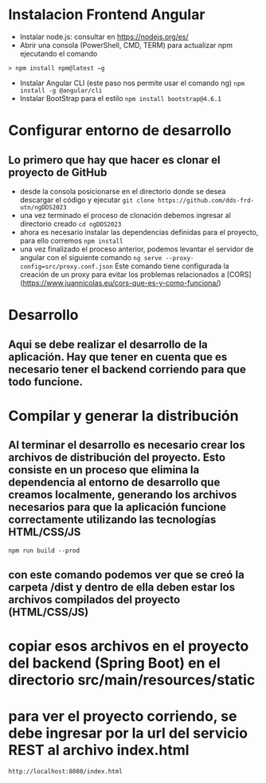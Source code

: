 # Instalacion Frontend Angular
+ Instalar node.js: consultar en https://nodejs.org/es/
+ Abrir una consola (PowerShell, CMD, TERM) para actualizar npm ejecutando el comando
```
> npm install npm@latest –g
```
+ Instalar Angular CLI (este paso nos permite usar el comando ng)
```npm install -g @angular/cli```
+ Instalar BootStrap para el estilo
```npm install bootstrap@4.6.1```

# Configurar entorno de desarrollo
## Lo primero que hay que hacer es clonar el proyecto de GitHub
+ desde la consola posicionarse en el directorio donde se desea descargar el código y ejecutar
```git clone https://github.com/dds-frd-utn/ngDDS2023```
+ una vez terminado el proceso de clonación debemos ingresar al directorio creado
```cd ngDDS2023```
+ ahora es necesario instalar las dependencias definidas para el proyecto, para ello corremos
```npm install```
+ una vez finalizado el proceso anterior, podemos levantar el servidor de angular con el siguiente comando
```ng serve --proxy-config=src/proxy.conf.json```
Este comando tiene configurada la creación de un proxy para evitar los problemas relacionados a [CORS] (https://www.juannicolas.eu/cors-que-es-y-como-funciona/)

# Desarrollo
## Aqui se debe realizar el desarrollo de la aplicación. Hay que tener en cuenta que es necesario tener el backend corriendo para que todo funcione.

# Compilar y generar la distribución 
## Al terminar el desarrollo es necesario crear los archivos de distribución del proyecto. Esto consiste en un proceso que elimina la dependencia al entorno de desarrollo que creamos localmente, generando los archivos necesarios para que la aplicación funcione correctamente utilizando las tecnologías HTML/CSS/JS
```npm run build --prod```

## con este comando podemos ver que se creó la carpeta **/dist** y dentro de ella deben estar los archivos compilados del proyecto (HTML/CSS/JS)
# copiar esos archivos en el proyecto del backend (Spring Boot) en el directorio src/main/resources/static 
# para ver el proyecto corriendo, se debe ingresar por la url del servicio REST al archivo index.html
```http://localhost:8080/index.html```

